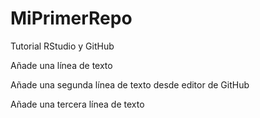 # MiPrimerRepo
Tutorial RStudio y GitHub

Añade una línea de texto

Añade una segunda línea de texto desde editor de GitHub

Añade una tercera línea de texto